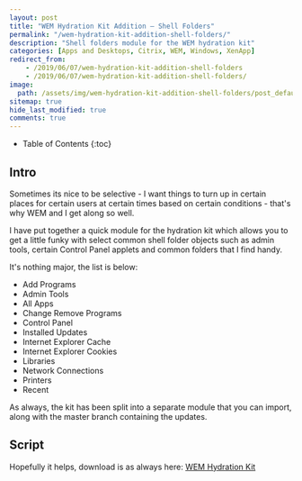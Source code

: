 ```yaml
---
layout: post
title: "WEM Hydration Kit Addition – Shell Folders"
permalink: "/wem-hydration-kit-addition-shell-folders/"
description: "Shell folders module for the WEM hydration kit"
categories: [Apps and Desktops, Citrix, WEM, Windows, XenApp]
redirect_from: 
    - /2019/06/07/wem-hydration-kit-addition-shell-folders
    - /2019/06/07/wem-hydration-kit-addition-shell-folders/
image:
  path: /assets/img/wem-hydration-kit-addition-shell-folders/post_default_image.jpg
sitemap: true
hide_last_modified: true
comments: true
---
```


<!--excerpt-->

-  Table of Contents
{:toc}

## Intro

Sometimes its nice to be selective - I want things to turn up in certain places for certain users at certain times based on certain conditions - that's why WEM and I get along so well.

I have put together a quick module for the hydration kit which allows you to get a little funky with select common shell folder objects such as admin tools, certain Control Panel applets and common folders that I find handy.

It's nothing major, the list is below:

-  Add Programs
-  Admin Tools
-  All Apps
-  Change Remove Programs
-  Control Panel
-  Installed Updates
-  Internet Explorer Cache
-  Internet Explorer Cookies
-  Libraries
-  Network Connections
-  Printers
-  Recent

As always, the kit has been split into a separate module that you can import, along with the master branch containing the updates.

## Script

Hopefully it helps, download is as always here: [WEM Hydration Kit](https://github.com/JamesKindon/WEMHydrationKit)
